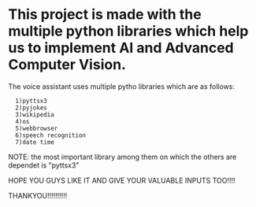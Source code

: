 # This project is made with the multiple python libraries which help us to implement AI and Advanced Computer Vision.
  The voice assistant uses multiple pytho libraries which are as follows:
      
      1)pyttsx3
      2)pyjokes
      3)wikipedia
      4)os
      5)webbrowser
      6)speech recognition
      7)date time
   
   NOTE: the most important library among them on which the others are dependet is "pyttsx3"
 
 HOPE YOU GUYS LIKE IT AND GIVE YOUR VALUABLE INPUTS TOO!!!!
 
 THANKYOU!!!!!!!!!!
